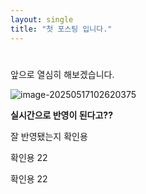 ```yaml
---
layout: single
title: "첫 포스팅 입니다."
---
```


# 

앞으로 열심히 해보겠습니다.

![image-20250517102620375](C:\gitblog\lbakim.github.io\images\2025-05-14-first\image-20250517102620375.png)

**실시간으로 반영이 된다고??**



잘 반영됐는지 확인용 





확인용 22

확인용 22
